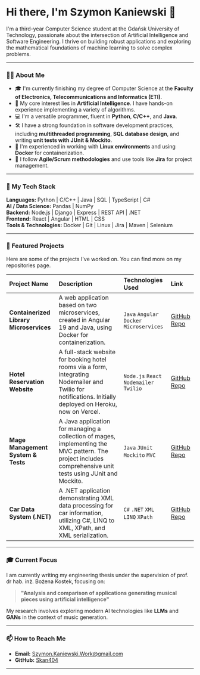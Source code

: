# Hi there, I'm Szymon Kaniewski 👋

<p align="left">
  I'm a third-year Computer Science student at the Gdańsk University of Technology, passionate about the intersection of Artificial Intelligence and Software Engineering. I thrive on building robust applications and exploring the mathematical foundations of machine learning to solve complex problems.
</p>

---

### 👨‍💻 About Me

- 🎓 I'm currently finishing my degree of Computer Science at the **Faculty of Electronics, Telecommunications and Informatics (ETI)**.
- 🧠 My core interest lies in **Artificial Intelligence**. I have hands-on experience implementing a variety of algorithms.
- 💻 I'm a versatile programmer, fluent in **Python**, **C/C++**, and **Java**.
- 🛠️ I have a strong foundation in software development practices, including **multithreaded programming**, **SQL database design**, and writing **unit tests with JUnit & Mockito**.
- 🐳 I'm experienced in working with **Linux environments** and using **Docker** for containerization.
- 🚀 I follow **Agile/Scrum methodologies** and use tools like **Jira** for project management.

---

### 🚀 My Tech Stack

<p align="left">
  <strong>Languages:</strong> Python | C/C++ | Java | SQL | TypeScript | C# <br>
  <strong>AI / Data Science:</strong> Pandas | NumPy <br>
  <strong>Backend:</strong> Node.js | Django | Express | REST API | .NET <br>
  <strong>Frontend:</strong> React | Angular | HTML | CSS <br>
  <strong>Tools & Technologies:</strong> Docker | Git | Linux | Jira | Maven | Selenium
</p>

---

### 🔬 Featured Projects

Here are some of the projects I've worked on. You can find more on my repositories page.

| Project Name | Description | Technologies Used | Link |
| :--- | :--- | :--- | :--- |
| **Containerized Library Microservices** | A web application based on two microservices, created in Angular 19 and Java, using Docker for containerization. | `Java` `Angular` `Docker` `Microservices` | [GitHub Repo](https://github.com/Skan404/containerized-library-microservices) |
| **Hotel Reservation Website** | A full-stack website for booking hotel rooms via a form, integrating Nodemailer and Twilio for notifications. Initially deployed on Heroku, now on Vercel. | `Node.js` `React` `Nodemailer` `Twilio` | [GitHub Repo](https://github.com/Skan404/hotelWest) |
| **Mage Management System & Tests** | A Java application for managing a collection of mages, implementing the MVC pattern. The project includes comprehensive unit tests using JUnit and Mockito. | `Java` `JUnit` `Mockito` `MVC` | [GitHub Repo](https://github.com/Skan404/Junit-Mockito-Tests) |
| **Car Data System (.NET)** | A .NET application demonstrating XML data processing for car information, utilizing C#, LINQ to XML, XPath, and XML serialization. | `C#` `.NET` `XML` `LINQ` `XPath` | [GitHub Repo](https://github.com/Skan404/Car-Data-System-.NET) |


---

### 🎓 Current Focus

I am currently writing my engineering thesis under the supervision of prof. dr hab. inż. Bożena Kostek, focusing on:
> **"Analysis and comparison of applications generating musical pieces using artificial intelligence"**

My research involves exploring modern AI technologies like **LLMs** and **GANs** in the context of music generation.

---

### 📫 How to Reach Me

- **Email:** [Szymon.Kaniewski.Work@gmail.com](mailto:Szymon.Kaniewski.Work@gmail.com)
- **GitHub:** [Skan404](https://github.com/Skan404)

---
